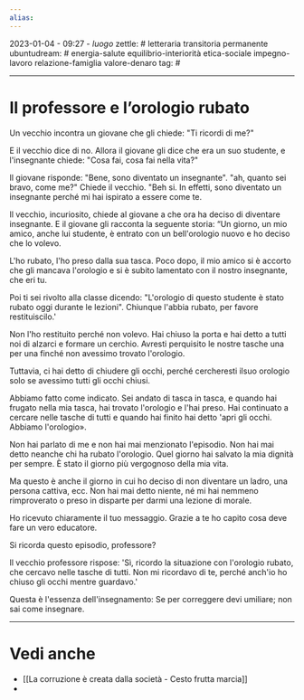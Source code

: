 ```yaml
---
alias: 
---
```

2023-01-04 - 09:27 - *luogo*
zettle: # letteraria transitoria permanente
ubuntudream: # energia-salute equilibrio-interiorità etica-sociale impegno-lavoro relazione-famiglia valore-denaro 
tag: #

---
# Il professore e l’orologio rubato
Un vecchio incontra un giovane che gli chiede:
"Ti ricordi di me?"

E il vecchio dice di no. Allora il giovane gli dice che era un suo studente, e l'insegnante chiede: "Cosa fai, cosa fai nella vita?"

Il giovane risponde: "Bene, sono diventato un insegnante".
"ah, quanto sei bravo, come me?" Chiede il vecchio.
"Beh si. In effetti, sono diventato un insegnante perché mi hai ispirato a essere come te.

Il vecchio, incuriosito, chiede al giovane a che ora ha deciso di diventare insegnante. E il giovane gli racconta la seguente storia:
“Un giorno, un mio amico, anche lui studente, è entrato con un bell'orologio nuovo e ho deciso che lo volevo.

L'ho rubato, l'ho preso dalla sua tasca.
Poco dopo, il mio amico si è accorto che gli mancava l'orologio e si è subito lamentato con il nostro insegnante, che eri tu.

Poi ti sei rivolto alla classe dicendo: "L'orologio di questo studente è stato rubato oggi durante le lezioni". Chiunque l'abbia rubato, per favore restituiscilo.'

Non l'ho restituito perché non volevo.
Hai chiuso la porta e hai detto a tutti noi di alzarci e formare un cerchio.
Avresti perquisito le nostre tasche una per una finché non avessimo trovato l'orologio.

Tuttavia, ci hai detto di chiudere gli occhi, perché cercheresti il ​​suo orologio solo se avessimo tutti gli occhi chiusi.

Abbiamo fatto come indicato.
Sei andato di tasca in tasca, e quando hai frugato nella mia tasca, hai trovato l'orologio e l'hai preso. Hai continuato a cercare nelle tasche di tutti e quando hai finito hai detto 'apri gli occhi. Abbiamo l'orologio».

Non hai parlato di me e non hai mai menzionato l'episodio. Non hai mai detto neanche chi ha rubato l'orologio. Quel giorno hai salvato la mia dignità per sempre. È stato il giorno più vergognoso della mia vita.

Ma questo è anche il giorno in cui ho deciso di non diventare un ladro, una persona cattiva, ecc. Non hai mai detto niente, né mi hai nemmeno rimproverato o preso in disparte per darmi una lezione di morale.

Ho ricevuto chiaramente il tuo messaggio.
Grazie a te ho capito cosa deve fare un vero educatore.

Si ricorda questo episodio, professore?

Il vecchio professore rispose: 'Sì, ricordo la situazione con l'orologio rubato, che cercavo nelle tasche di tutti. Non mi ricordavo di te, perché anch'io ho chiuso gli occhi mentre guardavo.'

Questa è l'essenza dell'insegnamento:
Se per correggere devi umiliare; non sai come insegnare.



---
# Vedi anche
- [[La corruzione è creata dalla società - Cesto frutta marcia]]
- 